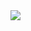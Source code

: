 <img src='https://raw.githubusercontent.com/WaveHack/OpenDominion/resources/logos/opendominion.png'>
